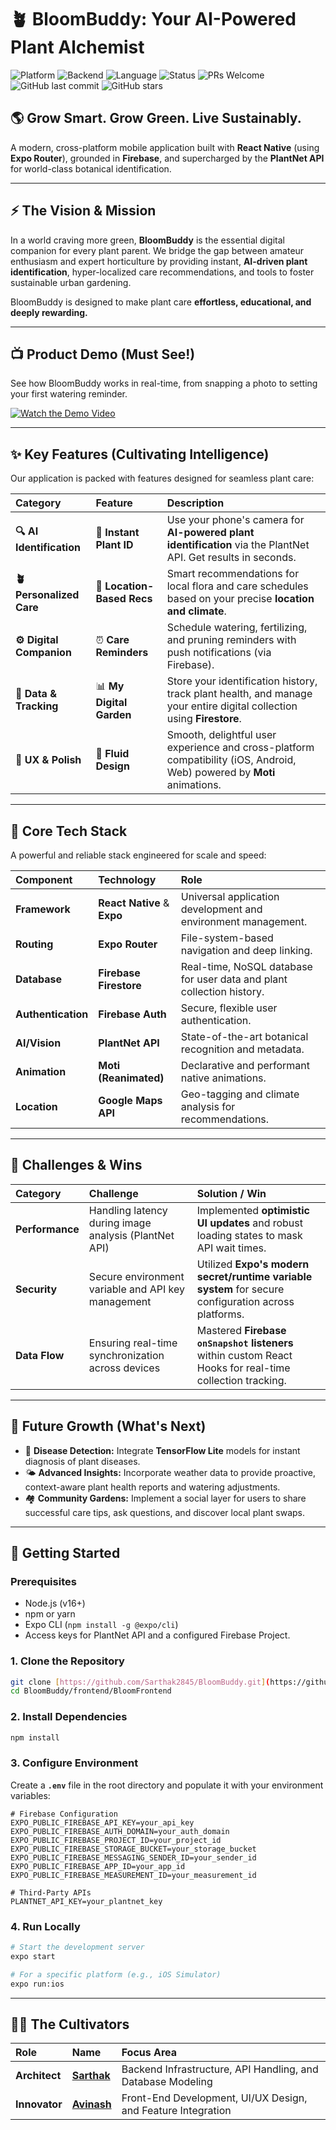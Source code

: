 # 🪴 BloomBuddy: Your AI-Powered Plant Alchemist

![Platform](https://img.shields.io/badge/Platform-React%20Native%20%7C%20Expo-61DAFB?logo=react&logoColor=white)
![Backend](https://img.shields.io/badge/Backend-Firebase%20%26%20PlantNet-FFCA28?logo=firebase&logoColor=white)
![Language](https://img.shields.io/badge/Language-TypeScript-3178C6?logo=typescript&logoColor=white)
![Status](https://img.shields.io/badge/Status-Under%20Development-orange)
![PRs Welcome](https://img.shields.io/badge/PRs-welcome-brightgreen?logo=github)
![GitHub last commit](https://img.shields.io/github/last-commit/Sarthak2845/BloomBuddy?style=flat&color=blue)
![GitHub stars](https://img.shields.io/github/stars/Sarthak2845/BloomBuddy?style=flat&color=magenta)

## 🌎 Grow Smart. Grow Green. Live Sustainably.

A modern, cross-platform mobile application built with **React Native** (using **Expo Router**), grounded in **Firebase**, and supercharged by the **PlantNet API** for world-class botanical identification.

---

## ⚡️ The Vision & Mission

In a world craving more green, **BloomBuddy** is the essential digital companion for every plant parent. We bridge the gap between amateur enthusiasm and expert horticulture by providing instant, **AI-driven plant identification**, hyper-localized care recommendations, and tools to foster sustainable urban gardening.

BloomBuddy is designed to make plant care **effortless, educational, and deeply rewarding.**

---

## 📺 Product Demo (Must See!)

See how BloomBuddy works in real-time, from snapping a photo to setting your first watering reminder.

[![Watch the Demo Video](https://placehold.co/1280x720/10B981/ffffff?text=Click+to+Watch+BloomBuddy+Demo)](https://www.youtube.com/watch?v=fLMhbLuxrhQ)



---

## ✨ Key Features (Cultivating Intelligence)

Our application is packed with features designed for seamless plant care:

| Category | Feature | Description |
| :--- | :--- | :--- |
| **🔍 AI Identification** | 🌱 **Instant Plant ID** | Use your phone's camera for **AI-powered plant identification** via the PlantNet API. Get results in seconds. |
| **🪴 Personalized Care** | 📍 **Location-Based Recs** | Smart recommendations for local flora and care schedules based on your precise **location and climate**. |
| **⚙️ Digital Companion** | ⏰ **Care Reminders** | Schedule watering, fertilizing, and pruning reminders with push notifications (via Firebase). |
| **📂 Data & Tracking** | 📊 **My Digital Garden** | Store your identification history, track plant health, and manage your entire digital collection using **Firestore**. |
| **🎨 UX & Polish** | 🚀 **Fluid Design** | Smooth, delightful user experience and cross-platform compatibility (iOS, Android, Web) powered by **Moti** animations. |

---

## 🧠 Core Tech Stack

A powerful and reliable stack engineered for scale and speed:

| Component | Technology | Role |
| :--- | :--- | :--- |
| **Framework** | **React Native** & **Expo** | Universal application development and environment management. |
| **Routing** | **Expo Router** | File-system-based navigation and deep linking. |
| **Database** | **Firebase Firestore** | Real-time, NoSQL database for user data and plant collection history. |
| **Authentication** | **Firebase Auth** | Secure, flexible user authentication. |
| **AI/Vision** | **PlantNet API** | State-of-the-art botanical recognition and metadata. |
| **Animation** | **Moti (Reanimated)** | Declarative and performant native animations. |
| **Location** | **Google Maps API** | Geo-tagging and climate analysis for recommendations. |

---

## 🚧 Challenges & Wins

| Category | Challenge | Solution / Win |
| :--- | :--- | :--- |
| **Performance** | Handling latency during image analysis (PlantNet API) | Implemented **optimistic UI updates** and robust loading states to mask API wait times. |
| **Security** | Secure environment variable and API key management | Utilized **Expo's modern secret/runtime variable system** for secure configuration across platforms. |
| **Data Flow** | Ensuring real-time synchronization across devices | Mastered **Firebase `onSnapshot` listeners** within custom React Hooks for real-time collection tracking. |

---

## 🌱 Future Growth (What's Next)

* 🧬 **Disease Detection:** Integrate **TensorFlow Lite** models for instant diagnosis of plant diseases.
* 🌤️ **Advanced Insights:** Incorporate weather data to provide proactive, context-aware plant health reports and watering adjustments.
* 🏘️ **Community Gardens:** Implement a social layer for users to share successful care tips, ask questions, and discover local plant swaps.

---

## 🚀 Getting Started

### Prerequisites

* Node.js (v16+)
* npm or yarn
* Expo CLI (`npm install -g @expo/cli`)
* Access keys for PlantNet API and a configured Firebase Project.

### 1. Clone the Repository

```bash
git clone [https://github.com/Sarthak2845/BloomBuddy.git](https://github.com/Sarthak2845/BloomBuddy.git)
cd BloomBuddy/frontend/BloomFrontend
````

### 2\. Install Dependencies

```bash
npm install
```

### 3\. Configure Environment

Create a **`.env`** file in the root directory and populate it with your environment variables:

```
# Firebase Configuration
EXPO_PUBLIC_FIREBASE_API_KEY=your_api_key
EXPO_PUBLIC_FIREBASE_AUTH_DOMAIN=your_auth_domain
EXPO_PUBLIC_FIREBASE_PROJECT_ID=your_project_id
EXPO_PUBLIC_FIREBASE_STORAGE_BUCKET=your_storage_bucket
EXPO_PUBLIC_FIREBASE_MESSAGING_SENDER_ID=your_sender_id
EXPO_PUBLIC_FIREBASE_APP_ID=your_app_id
EXPO_PUBLIC_FIREBASE_MEASUREMENT_ID=your_measurement_id

# Third-Party APIs
PLANTNET_API_KEY=your_plantnet_key
```

### 4\. Run Locally

```bash
# Start the development server
expo start

# For a specific platform (e.g., iOS Simulator)
expo run:ios
```

-----

## 👨‍🔬 The Cultivators

| Role | Name | Focus Area |
| :--- | :--- | :--- |
| **Architect** | **[Sarthak](https://github.com/Sarthak2845)** | Backend Infrastructure, API Handling, and Database Modeling |
| **Innovator** | **[Avinash](https://github.com/avinashshetty123)** | Front-End Development, UI/UX Design, and Feature Integration |
